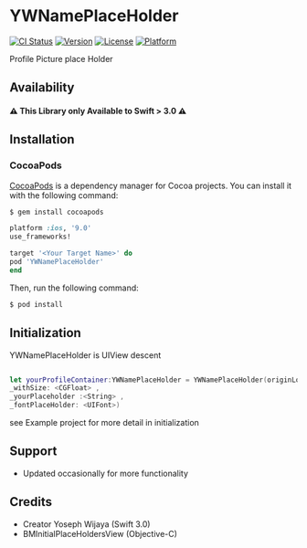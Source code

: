 # YWNamePlaceHolder
[![CI Status](https://travis-ci.org/nsnull0/YWNamePlaceholder.svg?branch=master)](https://travis-ci.org/nsnull0/YWNamePlaceholder)
[![Version](https://img.shields.io/cocoapods/v/YWNamePlaceholder.svg?style=flat)](https://cocoapods.org/pods/YWNamePlaceholder)
[![License](https://img.shields.io/cocoapods/l/YWNamePlaceholder.svg?style=flat)](https://cocoapods.org/pods/YWNamePlaceholder)
[![Platform](https://img.shields.io/cocoapods/p/YWNamePlaceholder.svg?style=flat)](https://cocoapods.org/pods/YWNamePlaceholder)

Profile Picture place Holder


## Availability
#### ⚠️ **This Library only Available to Swift > 3.0** ⚠️

## Installation

### CocoaPods

[CocoaPods](http://cocoapods.org) is a dependency manager for Cocoa projects. You can install it with the following command:

```bash
$ gem install cocoapods
```

```ruby
platform :ios, '9.0'
use_frameworks!

target '<Your Target Name>' do
pod 'YWNamePlaceHolder'
end
```

Then, run the following command:

```bash
$ pod install
```

## Initialization
YWNamePlaceHolder is UIView descent
```swift

let yourProfileContainer:YWNamePlaceHolder = YWNamePlaceHolder(originLocation: <CGPoint> ,
_withSize: <CGFloat> ,
_yourPlaceholder :<String> ,
_fontPlaceHolder: <UIFont>)

```

see Example project for more detail in initialization

## Support
- Updated occasionally for more functionality


## Credits
- Creator Yoseph Wijaya (Swift 3.0)
- BMInitialPlaceHoldersView (Objective-C)
